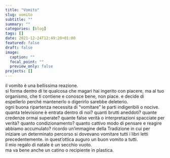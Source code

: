 ```yaml
---
title: "Vomito"
slug: vomito
subtitle: ""
summary: ""
categories: [blog]
tags: []
date: 2021-12-24T12:49:20+01:00
featured: false
draft: false
image:
  caption: ""
  focal_point: ""
  preview_only: false
projects: []
---
```


il vomito è una bellissima reazione.  
si forma dentro di te qualcosa che magari hai ingerito con piacere, ma al tuo organismo, che ti contiene e conosce bene, non piace. e decide di espellerlo perché mantenerlo o digerirlo sarebbe deleterio.   
ogni buona ripartenza necessita di “vomitare” le parti indigeribili o nocive. 
quanta televisione è entrata dentro di noi? quanti brutti aneddoti? quante credenze ormai superate? quante false verità o interpretazioni spacciate per verità? quanto condizionamento? quanto cattivo modo di pensare e reagire abbiamo accumulato?
ricordo un’immagine della Tradizione in cui per iniziare un determinato percorso si dovevano vomitare tutti i libri letti precedentemente.
in quest’ottica auguro un buon vomito a tutti.  
il mio regalo di natale è un secchio vuoto.  
ma va bene anche un catino o recipiente in plastica.

